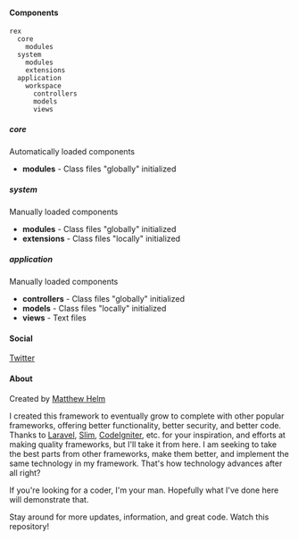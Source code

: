 #### Components
    rex
      core
        modules
      system
        modules
        extensions
      application
        workspace
          controllers
          models
          views

##### core
Automatically loaded components

* **modules** - Class files "globally" initialized

##### system
Manually loaded components

* **modules** - Class files "globally" initialized
* **extensions** - Class files "locally" initialized

##### application
Manually loaded components

* **controllers** - Class files "globally" initialized
* **models** - Class files "locally" initialized
* **views** - Text files

#### Social
[Twitter](http://twitter.com/rexframework)

#### About
Created by [Matthew Helm](http://twitter.com/mtthlm)

I created this framework to eventually grow to complete with other popular frameworks, offering better functionality, better security, and better code.  Thanks to [Laravel](http://laravel.com), [Slim](http://slimframework.com), [CodeIgniter](http://codeigniter.com), etc. for your inspiration, and efforts at making quality frameworks, but I'll take it from here.  I am seeking to take the best parts from other frameworks, make them better, and implement the same technology in my framework.  That's how technology advances after all right?

If you're looking for a coder, I'm your man.  Hopefully what I've done here will demonstrate that.

Stay around for more updates, information, and great code.  Watch this repository!